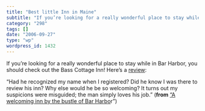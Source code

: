 ```yaml
---
title: "Best little Inn in Maine"
subtitle: "If you’re looking for a really wonderful place to stay while in Bar Harbor, you should check out the..."
category: "298"
tags: []
date: "2006-09-27"
type: "wp"
wordpress_id: 1432
---
```

If you’re looking for a really wonderful place to stay while in Bar Harbor, you should check out the Bass Cottage Inn! Here’s a [review](http://www.explorenewengland.com/travel?article=maine/articles/2006/09/24/a_welcoming_inn_by_the_bustle_of_bar_harbor/):

“Had he recognized my name when I registered? Did he know I was there to review his inn? Why else would he be so welcoming? It turns out my suspicions were misguided; the man simply loves his job.” (**from** [“A welcoming inn by the bustle of Bar Harbo](http://www.explorenewengland.com/travel?article=maine/articles/2006/09/24/a_welcoming_inn_by_the_bustle_of_bar_harbor/)r”)